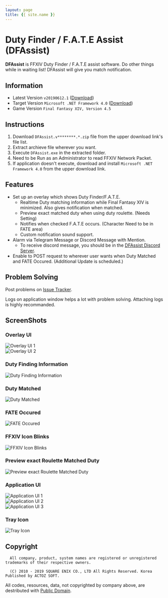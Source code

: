 ```yaml
---
layout: page
title: {{ site.name }}
---
```


# Duty Finder / F.A.T.E Assist (DFAssist)

**DFAssist** is FFXIV Duty Finder / F.A.T.E assist software.
Do other things while in waiting list! DFAssist will give you match notification.

## Information

- Latest Version ```v20190612.1``` ([Download](https://github.com/jaehyuk-lee/DFAssist/releases/latest))
- Target Version ```Microsoft .NET Framework 4.0``` ([Download](https://www.microsoft.com/en-us/download/details.aspx?id=17851))
- Game Version ```Final Fantasy XIV, Version 4.5```

## Instructions

1. Download ``DFAssist.v********.*.zip`` file from the upper download link's file list.
2. Extract archieve file wherever you want.
3. Execute ``DFAssist.exe`` in the extracted folder.
4. Need to be Run as an Administrator to read FFXIV Network Packet.
5. If application doesn't execute, download and install ``Microsoft .NET Framework 4.0`` from the upper download link.

## Features

- Set up an overlay which shows Duty Finder/F.A.T.E.
  - Realtime Duty matching information while Final Fantasy XIV is minimized. Also gives notification when matched.
  - Preview exact matched duty when using duty roulette. (Needs Setting)
  - Notifies when checked F.A.T.E occurs. (Character Need to be in FATE area)
  - Custom notification sound support.
- Alarm via Telegram Message or Discord Message with Mention.
  - To receive discord message, you should be in the [DFAssist Discord Server](https://discord.gg/RqesxtS).
- Enable to POST request to wherever user wants when Duty Matched and FATE Occured. (Additional Update is scheduled.)

## Problem Solving

Post problems on [Issue Tracker](https://github.com/jaehyuk-lee/DFAssist/issues).

Logs on application window helps a lot with problem solving. Attaching logs is highly recommanded.

## ScreenShots

### Overlay UI

![Overlay UI 1](https://i.imgur.com/W904lHM.jpg)  
![Overlay UI 2](https://i.imgur.com/r1KmWb3.jpg)

### Duty Finding Information

![Duty Finding Information](https://i.imgur.com/kVfTFyD.jpg)

### Duty Matched

![Duty Matched](https://i.imgur.com/JgBA1F3.gif)

### FATE Occured

![FATE Occured](https://i.imgur.com/AwRA9Ac.gif)

### FFXIV Icon Blinks

![FFXIV Icon Blinks](https://i.imgur.com/ndNAFZ8.gif)

### Preview exact Roulette Matched Duty

![Preview exact Roulette Matched Duty](https://i.imgur.com/4ztaLkR.jpg)

### Application UI

![Application UI 1](https://i.imgur.com/W3K1k76.png)  
![Application UI 2](https://i.imgur.com/xdBmYgc.png)  
![Application UI 3](https://i.imgur.com/SnvH7Zf.png)

### Tray Icon

![Tray Icon](https://i.imgur.com/zecDrdh.jpg)

## Copyright

```
  All company, product, system names are registered or unregistered trademarks of their respective owners.

  (C) 2010 - 2019 SQUARE ENIX CO., LTD All Rights Reserved. Korea Published by ACTOZ SOFT.
```

All codes, resources, data, not copyrighted by company above, are
destributed with [Public Domain](https://en.wikipedia.org/wiki/Public_domain).
